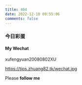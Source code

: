 ```yaml
---
title: 404
date: 2022-12-10 09:55:06
comments: false
---
```


### 今日彩蛋

#### My Wechat

xufengyuan20080802XU

<https://tips.zhuang82.tk/wechat.jpg>

Please **follow me**
